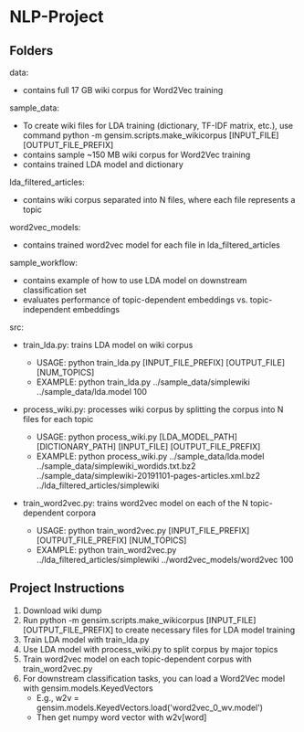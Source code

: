 # NLP-Project
 
Folders
-------
data: 
- contains full 17 GB wiki corpus for Word2Vec training

sample_data: 
- To create wiki files for LDA training (dictionary, TF-IDF matrix, etc.), use command
    python -m gensim.scripts.make_wikicorpus [INPUT_FILE] [OUTPUT_FILE_PREFIX]
- contains sample ~150 MB wiki corpus for Word2Vec training
- contains trained LDA model and dictionary

lda_filtered_articles:
- contains wiki corpus separated into N files, where each file represents a topic

word2vec_models:
- contains trained word2vec model for each file in lda_filtered_articles

sample_workflow:
- contains example of how to use LDA model on downstream classification set
- evaluates performance of topic-dependent embeddings vs. topic-independent embeddings

src:
- train_lda.py: trains LDA model on wiki corpus
    + USAGE: python train_lda.py [INPUT_FILE_PREFIX] [OUTPUT_FILE] [NUM_TOPICS]
    + EXAMPLE: python train_lda.py ../sample_data/simplewiki ../sample_data/lda.model 100

- process_wiki.py: processes wiki corpus by splitting the corpus into N files for each topic
    + USAGE: python process_wiki.py [LDA_MODEL_PATH] [DICTIONARY_PATH] [INPUT_FILE] [OUTPUT_FILE_PREFIX]
    + EXAMPLE: python process_wiki.py ../sample_data/lda.model ../sample_data/simplewiki_wordids.txt.bz2 ../sample_data/simplewiki-20191101-pages-articles.xml.bz2 ../lda_filtered_articles/simplewiki

- train_word2vec.py: trains word2vec model on each of the N topic-dependent corpora
    + USAGE: python train_word2vec.py [INPUT_FILE_PREFIX] [OUTPUT_FILE_PREFIX] [NUM_TOPICS]
    + EXAMPLE: python train_word2vec.py ../lda_filtered_articles/simplewiki ../word2vec_models/word2vec 100

Project Instructions
---------------------
1. Download wiki dump
2. Run python -m gensim.scripts.make_wikicorpus [INPUT_FILE] [OUTPUT_FILE_PREFIX] to create necessary files for LDA model training
3. Train LDA model with train_lda.py
4. Use LDA model with process_wiki.py to split corpus by major topics
5. Train word2vec model on each topic-dependent corpus with train_word2vec.py
6. For downstream classification tasks, you can load a Word2Vec model with gensim.models.KeyedVectors
    - E.g., w2v = gensim.models.KeyedVectors.load('word2vec_0_wv.model')
    - Then get numpy word vector with w2v[word]

